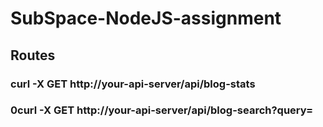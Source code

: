 # SubSpace-NodeJS-assignment
## Routes
### curl -X GET http://your-api-server/api/blog-stats
### 0curl -X GET http://your-api-server/api/blog-search?query=
